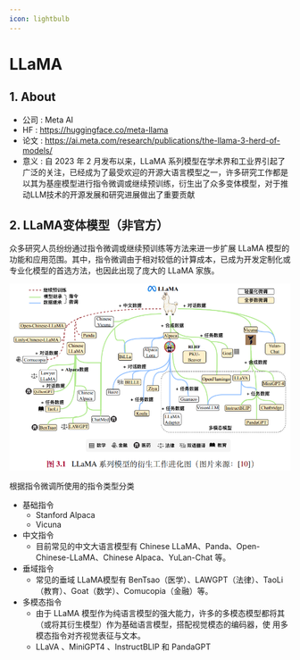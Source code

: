 ```yaml
---
icon: lightbulb
---
```

# LLaMA
## 1. About
- 公司 : Meta AI
- HF : https://huggingface.co/meta-llama
- 论文 : https://ai.meta.com/research/publications/the-llama-3-herd-of-models/
- 意义 : 自 2023 年 2 月发布以来，LLaMA 系列模型在学术界和工业界引起了广泛的关注，已经成为了最受欢迎的开源大语言模型之一，许多研究工作都是以其为基座模型进行指令微调或继续预训练，衍生出了众多变体模型，对于推动LLM技术的开源发展和研究进展做出了重要贡献

## 2. LLaMA变体模型（非官方）
众多研究人员纷纷通过指令微调或继续预训练等方法来进一步扩展 LLaMA 模型的功能和应用范围。其中，指令微调由于相对较低的计算成本，已成为开发定制化或专业化模型的首选方法，也因此出现了庞大的 LLaMA 家族。

![](images/llm_004.png)

根据指令微调所使用的指令类型分类
- 基础指令
    - Stanford Alpaca
    - Vicuna
- 中文指令
    - 目前常见的中文大语言模型有 Chinese LLaMA、Panda、Open-Chinese-LLaMA、Chinese Alpaca、YuLan-Chat 等。
- 垂域指令
    - 常见的垂域 LLaMA模型有 BenTsao（医学）、LAWGPT（法律）、TaoLi（教育）、Goat（数学）、Comucopia（金融）等。
- 多模态指令
    - 由于 LLaMA 模型作为纯语言模型的强大能力，许多的多模态模型都将其（或将其衍生模型）作为基础语言模型，搭配视觉模态的编码器，使
用多模态指令对齐视觉表征与文本。
    - LLaVA 、MiniGPT4 、InstructBLIP 和 PandaGPT



